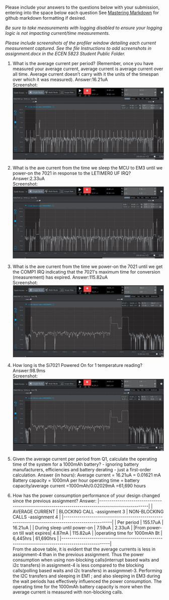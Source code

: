 Please include your answers to the questions below with your submission, entering into the space below each question
See [Mastering Markdown](https://guides.github.com/features/mastering-markdown/) for github markdown formatting if desired.

*Be sure to take measurements with logging disabled to ensure your logging logic is not impacting current/time measurements.*

*Please include screenshots of the profiler window detailing each current measurement captured.  See the file Instructions to add screenshots in assignment.docx in the ECEN 5823 Student Public Folder.* 

1. What is the average current per period? (Remember, once you have measured your average current, average current is average current over all time. Average current doesn’t carry with it the units of the timespan over which it was measured).
   Answer:16.21uA
   <br>Screenshot:  
   ![Avg_current_per_period](screenshots/assignment4/avg_current_per_period.png)  

2. What is the ave current from the time we sleep the MCU to EM3 until we power-on the 7021 in response to the LETIMER0 UF IRQ?
   Answer:2.33uA
   <br>Screenshot:  
   ![Avg_current_LPM_Off](screenshots/assignment4/avg_current_lpm_off.png)  

3. What is the ave current from the time we power-on the 7021 until we get the COMP1 IRQ indicating that the 7021's maximum time for conversion (measurement) has expired.
   Answer:115.82uA
   <br>Screenshot:  
   ![Avg_current_LPM_On](screenshots/assignment4/avg_current_lpm_on.png)  

4. How long is the Si7021 Powered On for 1 temperature reading?
   Answer:98.9ms
   <br>Screenshot:  
   ![duration_lpm_on](screenshots/assignment4/duration_lpm_on.png)  

5. Given the average current per period from Q1, calculate the operating time of the system for a 1000mAh battery? - ignoring battery manufacturers, efficiencies and battery derating - just a first-order calculation.
   Answer (in hours):
   Average current = 16.21uA = 0.01621 mA
   Battery capacity = 1000mA per hour
   operating time = battery capacity/average current =1000mAh/0.02029mA =61,690 hours
   
6. How has the power consumption performance of your design changed since the previous assignment?
   Answer:
 |--------------------------------------------------------------------------------------------------|
 |   AVERAGE CURRENT             |  BLOCKING CALL -assignment 3 |  NON-BLOCKING CALLS -assignment 4 |
 |--------------------------------------------------------------------------------------------------|
 | Per period                    |         155.17uA             |            16.21uA                |
 | During sleep until power-on   |         7.59uA               |            2.33uA                 |
 |From power-on till wait expires|         4.87mA               |            115.82uA               |
 |operating time for 1000mAh Bt  |         6,445hrs             |            61,690hrs              |
 |--------------------------------------------------------------------------------------------------|                                                              
   From the above table, it is evident that the average currents is less in assignment-4 than in the previous assignment.
   Thus the power consumption when using  non-blocking calls(interrupt based waits and i2c transfers) in assignment-4 is less compared to the blocking calls(polling based waits and i2c transfers) in assignmnet-3. 
   Performing the I2C transfers  and sleeping in EM1 ; and also sleeping in EM3 during the wait periods has effectively influenced the power consumption. 
   The operating time for the 1000mAh battery capacity is more when the average current is measured with non-blocking calls.



